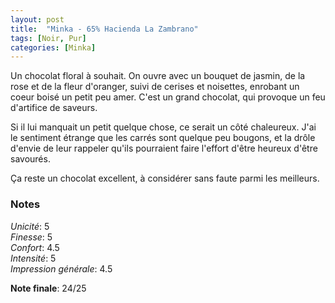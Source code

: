 ```yaml
---
layout: post
title:  "Minka - 65% Hacienda La Zambrano"
tags: [Noir, Pur] 
categories: [Minka]
---
```


Un chocolat floral à souhait. On ouvre avec un bouquet de jasmin, de la rose et de la fleur d'oranger, suivi de cerises et noisettes, enrobant un coeur boisé un petit peu amer. 
C'est un grand chocolat, qui provoque un feu d'artifice de saveurs.

Si il lui manquait un petit quelque chose, ce serait un côté chaleureux. J'ai le sentiment étrange que les carrés sont quelque peu bougons, et la drôle d'envie de leur rappeler qu'ils pourraient faire l'effort d'être heureux d'être savourés.

Ça reste un chocolat excellent, à considérer sans faute parmi les meilleurs.

### Notes

_Unicité_: 5  
_Finesse_: 5  
_Confort_: 4.5  
_Intensité_: 5  
_Impression générale_: 4.5

**Note finale**: 24/25